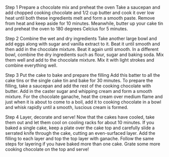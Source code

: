 Step 1 Prepare a chocolate mix and preheat the oven
Take a saucepan and add chopped cooking chocolate and 1/2 cup butter and cook it over low heat until both these ingredients melt and form a smooth paste.
Remove from heat and keep aside for 10 minutes. Meanwhile, butter up your cake tin and preheat the oven to 180 degrees Celcius for 5 minutes.

Step 2 Combine the wet and dry ingredients
Take another large bowl and add eggs along with sugar and vanilla extract to it. Beat it until smooth and then add in the chocolate mixture.
Beat it again until smooth. In a different bowl, combine the dry ingredients such as flour, sugar and baking soda.
Mix them well and add to the chocolate mixture. Mix it with light strokes and combine everything well.

Step 3 Put the cake to bake and prepare the filling
Add this batter to all the cake tins or the single cake tin and bake for 30 minutes. To prepare the filling, take a saucepan and add the rest of the cooking chocolate with butter.
Add in the caster sugar and whipping cream and form a smooth mixture. For the chocolate ganache, heat the cream over medium flame and just when it is about to come to a boil, 
add it to cooking chocolate in a bowl and whisk rapidly until a smooth, luscious cream is formed.

Step 4 Layer, decorate and serve!
Now that the cakes have cooled, take them out and let them cool on cooling racks for about 10 minutes.
If you baked a single cake, keep a plate over the cake top and carefully slide a serrated knife through the cake, cutting an even-surfaced layer. 
Add the filling to each layer and top the top layer with ganache. Follow the same steps for layering if you have baked more than one cake. Grate some more cooking chocolate 
on the top and serve!
